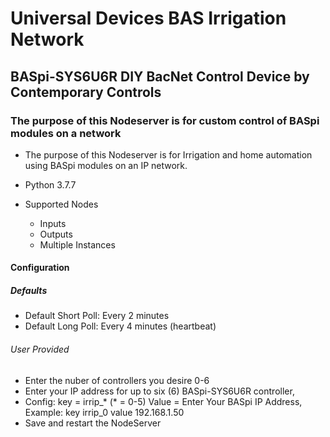 # Universal Devices BAS Irrigation Network

## BASpi-SYS6U6R DIY BacNet Control Device by Contemporary Controls

### The purpose of this Nodeserver is for custom control of BASpi modules on a network

* The purpose of this Nodeserver is for Irrigation and home automation using BASpi modules on an IP network.
* Python 3.7.7

* Supported Nodes
  * Inputs
  * Outputs
  * Multiple Instances
  
#### Configuration

##### Defaults

* Default Short Poll:  Every 2 minutes
* Default Long Poll: Every 4 minutes (heartbeat)

###### User Provided

* Enter the nuber of controllers you desire 0-6
* Enter your IP address for up to six (6) BASpi-SYS6U6R controller,
* Config: key = irrip_* (* = 0-5) Value = Enter Your BASpi IP Address, Example: key irrip_0  value 192.168.1.50
* Save and restart the NodeServer
